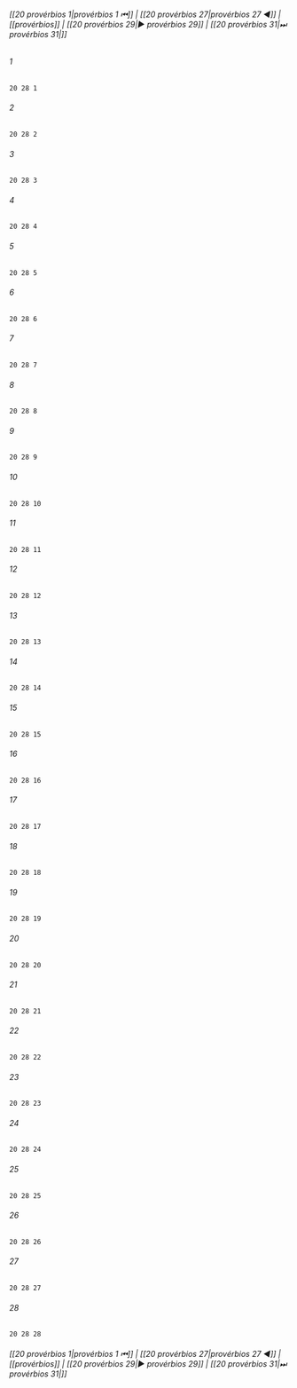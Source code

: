 
###### [[20 provérbios 1|provérbios 1 ⏮]] | [[20 provérbios 27|provérbios 27 ◀]] | [[provérbios]] | [[20 provérbios 29|▶ provérbios 29]] | [[20 provérbios 31|⏭ provérbios 31|]]

###### 1
``` verse
20 28 1 
```
###### 2
``` verse
20 28 2 
```
###### 3
``` verse
20 28 3 
```
###### 4
``` verse
20 28 4 
```
###### 5
``` verse
20 28 5 
```
###### 6
``` verse
20 28 6 
```
###### 7
``` verse
20 28 7 
```
###### 8
``` verse
20 28 8 
```
###### 9
``` verse
20 28 9 
```
###### 10
``` verse
20 28 10 
```
###### 11
``` verse
20 28 11 
```
###### 12
``` verse
20 28 12 
```
###### 13
``` verse
20 28 13 
```
###### 14
``` verse
20 28 14 
```
###### 15
``` verse
20 28 15 
```
###### 16
``` verse
20 28 16 
```
###### 17
``` verse
20 28 17 
```
###### 18
``` verse
20 28 18 
```
###### 19
``` verse
20 28 19 
```
###### 20
``` verse
20 28 20 
```
###### 21
``` verse
20 28 21 
```
###### 22
``` verse
20 28 22 
```
###### 23
``` verse
20 28 23 
```
###### 24
``` verse
20 28 24 
```
###### 25
``` verse
20 28 25 
```
###### 26
``` verse
20 28 26 
```
###### 27
``` verse
20 28 27 
```
###### 28
``` verse
20 28 28 
```

###### [[20 provérbios 1|provérbios 1 ⏮]] | [[20 provérbios 27|provérbios 27 ◀]] | [[provérbios]] | [[20 provérbios 29|▶ provérbios 29]] | [[20 provérbios 31|⏭ provérbios 31|]]

